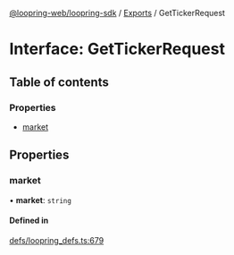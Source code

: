 [@loopring-web/loopring-sdk](../README.md) / [Exports](../modules.md) / GetTickerRequest

# Interface: GetTickerRequest

## Table of contents

### Properties

- [market](GetTickerRequest.md#market)

## Properties

### market

• **market**: `string`

#### Defined in

[defs/loopring_defs.ts:679](https://github.com/Loopring/loopring_sdk/blob/fd60be9/src/defs/loopring_defs.ts#L679)
